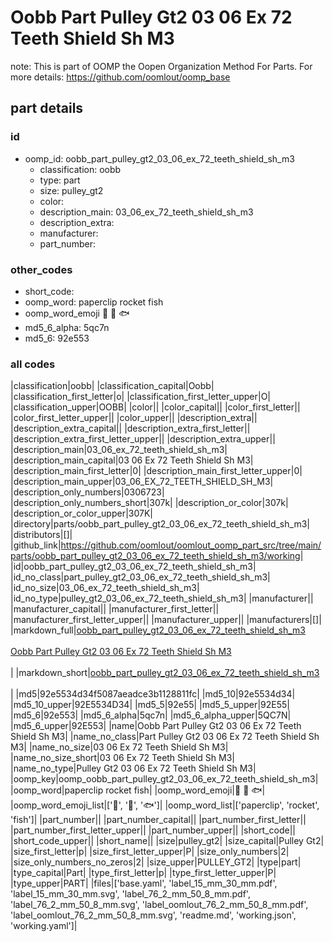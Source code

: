 # Oobb Part Pulley Gt2 03 06 Ex 72 Teeth Shield Sh M3  

note: This is part of OOMP the Oopen Organization Method For Parts. For more details: https://github.com/oomlout/oomp_base

##  part details





### id
* oomp_id: oobb_part_pulley_gt2_03_06_ex_72_teeth_shield_sh_m3
  * classification: oobb
  * type: part
  * size: pulley_gt2
  * color: 
  * description_main: 03_06_ex_72_teeth_shield_sh_m3
  * description_extra: 
  * manufacturer: 
  * part_number: 

### other_codes
* short_code: 
* oomp_word: paperclip rocket fish
* oomp_word_emoji :paperclip: :rocket: :fish:
* md5_6_alpha: 5qc7n
* md5_6: 92e553

### all codes 
|classification|oobb|
|classification_capital|Oobb|
|classification_first_letter|o|
|classification_first_letter_upper|O|
|classification_upper|OOBB|
|color||
|color_capital||
|color_first_letter||
|color_first_letter_upper||
|color_upper||
|description_extra||
|description_extra_capital||
|description_extra_first_letter||
|description_extra_first_letter_upper||
|description_extra_upper||
|description_main|03_06_ex_72_teeth_shield_sh_m3|
|description_main_capital|03 06 Ex 72 Teeth Shield Sh M3|
|description_main_first_letter|0|
|description_main_first_letter_upper|0|
|description_main_upper|03_06_EX_72_TEETH_SHIELD_SH_M3|
|description_only_numbers|0306723|
|description_only_numbers_short|307k|
|description_or_color|307k|
|description_or_color_upper|307K|
|directory|parts/oobb_part_pulley_gt2_03_06_ex_72_teeth_shield_sh_m3|
|distributors|[]|
|github_link|https://github.com/oomlout/oomlout_oomp_part_src/tree/main/parts/oobb_part_pulley_gt2_03_06_ex_72_teeth_shield_sh_m3/working|
|id|oobb_part_pulley_gt2_03_06_ex_72_teeth_shield_sh_m3|
|id_no_class|part_pulley_gt2_03_06_ex_72_teeth_shield_sh_m3|
|id_no_size|03_06_ex_72_teeth_shield_sh_m3|
|id_no_type|pulley_gt2_03_06_ex_72_teeth_shield_sh_m3|
|manufacturer||
|manufacturer_capital||
|manufacturer_first_letter||
|manufacturer_first_letter_upper||
|manufacturer_upper||
|manufacturers|[]|
|markdown_full|[oobb_part_pulley_gt2_03_06_ex_72_teeth_shield_sh_m3](https://github.com/oomlout/oomlout_oomp_part_src/tree/main/parts/oobb_part_pulley_gt2_03_06_ex_72_teeth_shield_sh_m3/working)<br>[](https://github.com/oomlout/oomlout_oomp_part_src/tree/main/parts/oobb_part_pulley_gt2_03_06_ex_72_teeth_shield_sh_m3/working)<br>[Oobb Part Pulley Gt2 03 06 Ex 72 Teeth Shield Sh M3](https://github.com/oomlout/oomlout_oomp_part_src/tree/main/parts/oobb_part_pulley_gt2_03_06_ex_72_teeth_shield_sh_m3/working)<br><br>|
|markdown_short|[oobb_part_pulley_gt2_03_06_ex_72_teeth_shield_sh_m3](https://github.com/oomlout/oomlout_oomp_part_src/tree/main/parts/oobb_part_pulley_gt2_03_06_ex_72_teeth_shield_sh_m3/working)<br><br>|
|md5|92e5534d34f5087aeadce3b1128811fc|
|md5_10|92e5534d34|
|md5_10_upper|92E5534D34|
|md5_5|92e55|
|md5_5_upper|92E55|
|md5_6|92e553|
|md5_6_alpha|5qc7n|
|md5_6_alpha_upper|5QC7N|
|md5_6_upper|92E553|
|name|Oobb Part Pulley Gt2 03 06 Ex 72 Teeth Shield Sh M3|
|name_no_class|Part Pulley Gt2 03 06 Ex 72 Teeth Shield Sh M3|
|name_no_size|03 06 Ex 72 Teeth Shield Sh M3|
|name_no_size_short|03 06 Ex 72 Teeth Shield Sh M3|
|name_no_type|Pulley Gt2 03 06 Ex 72 Teeth Shield Sh M3|
|oomp_key|oomp_oobb_part_pulley_gt2_03_06_ex_72_teeth_shield_sh_m3|
|oomp_word|paperclip rocket fish|
|oomp_word_emoji|:paperclip: :rocket: :fish:|
|oomp_word_emoji_list|[':paperclip:', ':rocket:', ':fish:']|
|oomp_word_list|['paperclip', 'rocket', 'fish']|
|part_number||
|part_number_capital||
|part_number_first_letter||
|part_number_first_letter_upper||
|part_number_upper||
|short_code||
|short_code_upper||
|short_name||
|size|pulley_gt2|
|size_capital|Pulley Gt2|
|size_first_letter|p|
|size_first_letter_upper|P|
|size_only_numbers|2|
|size_only_numbers_no_zeros|2|
|size_upper|PULLEY_GT2|
|type|part|
|type_capital|Part|
|type_first_letter|p|
|type_first_letter_upper|P|
|type_upper|PART|
|files|['base.yaml', 'label_15_mm_30_mm.pdf', 'label_15_mm_30_mm.svg', 'label_76_2_mm_50_8_mm.pdf', 'label_76_2_mm_50_8_mm.svg', 'label_oomlout_76_2_mm_50_8_mm.pdf', 'label_oomlout_76_2_mm_50_8_mm.svg', 'readme.md', 'working.json', 'working.yaml']|
